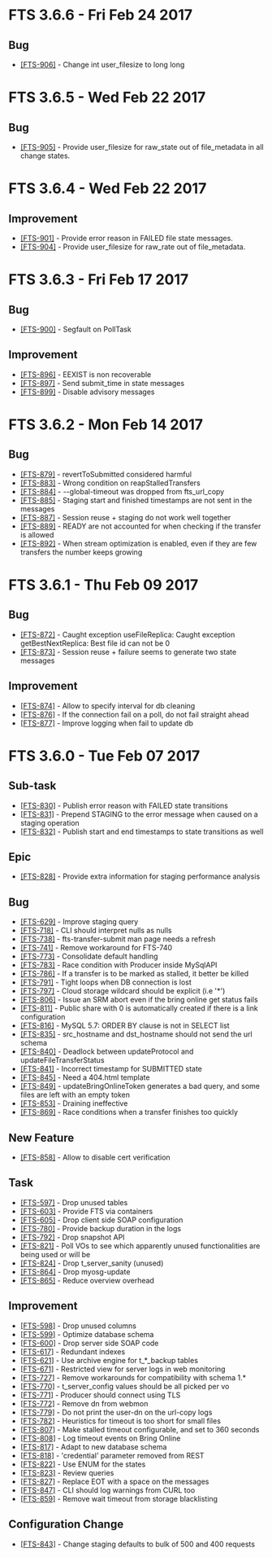 
FTS 3.6.6 - Fri Feb 24 2017
===========================
## Bug

- [[FTS-906]](https://its.cern.ch/jira/browse/FTS-906) - Change int user_filesize to long long

FTS 3.6.5 - Wed Feb 22 2017
===========================
## Bug

- [[FTS-905]](https://its.cern.ch/jira/browse/FTS-905) - Provide user_filesize for raw_state out of file_metadata in all change states.

FTS 3.6.4 - Wed Feb 22 2017
===========================
## Improvement

- [[FTS-901]](https://its.cern.ch/jira/browse/FTS-901) - Provide error reason in FAILED file state messages.
- [[FTS-904]](https://its.cern.ch/jira/browse/FTS-904) - Provide user_filesize for raw_rate out of file_metadata.


FTS 3.6.3 - Fri Feb 17 2017
===========================

## Bug
- [[FTS-900]](https://its.cern.ch/jira/browse/FTS-900) - Segfault on PollTask

## Improvement
- [[FTS-896]](https://its.cern.ch/jira/browse/FTS-896) - EEXIST is non recoverable
- [[FTS-897]](https://its.cern.ch/jira/browse/FTS-897) - Send submit\_time in state messages
- [[FTS-899]](https://its.cern.ch/jira/browse/FTS-899) - Disable advisory messages

FTS 3.6.2 - Mon Feb 14 2017
===========================

## Bug
- [[FTS-879]](https://its.cern.ch/jira/browse/FTS-879) - revertToSubmitted considered harmful
- [[FTS-883]](https://its.cern.ch/jira/browse/FTS-883) - Wrong condition on reapStalledTransfers
- [[FTS-884]](https://its.cern.ch/jira/browse/FTS-884) - --global-timeout was dropped from fts\_url\_copy
- [[FTS-885]](https://its.cern.ch/jira/browse/FTS-885) - Staging start and finished timestamps are not sent in the messages
- [[FTS-887]](https://its.cern.ch/jira/browse/FTS-887) - Session reuse + staging do not work well together
- [[FTS-889]](https://its.cern.ch/jira/browse/FTS-889) - READY are not accounted for when checking if the transfer is allowed
- [[FTS-892]](https://its.cern.ch/jira/browse/FTS-892) - When stream optimization is enabled, even if they are few transfers the number keeps growing

FTS 3.6.1 - Thu Feb 09 2017
===========================

## Bug
- [[FTS-872]](https://its.cern.ch/jira/browse/FTS-872) - Caught exception useFileReplica: Caught exception getBestNextReplica: Best file id can not be 0
- [[FTS-873]](https://its.cern.ch/jira/browse/FTS-873) - Session reuse + failure seems to generate two state messages

## Improvement
- [[FTS-874]](https://its.cern.ch/jira/browse/FTS-874) - Allow to specify interval for db cleaning
- [[FTS-876]](https://its.cern.ch/jira/browse/FTS-876) - If the connection fail on a poll, do not fail straight ahead
- [[FTS-877]](https://its.cern.ch/jira/browse/FTS-877) - Improve logging when fail to update db


FTS 3.6.0 - Tue Feb 07 2017
===========================

## Sub-task
- [[FTS-830]](https://its.cern.ch/jira/browse/FTS-830) - Publish error reason with FAILED state transitions
- [[FTS-831]](https://its.cern.ch/jira/browse/FTS-831) - Prepend STAGING to the error message when caused on a staging operation
- [[FTS-832]](https://its.cern.ch/jira/browse/FTS-832) - Publish start and end timestamps to state transitions as well

## Epic
- [[FTS-828]](https://its.cern.ch/jira/browse/FTS-828) - Provide extra information for staging performance analysis

## Bug
- [[FTS-629]](https://its.cern.ch/jira/browse/FTS-629) - Improve staging query
- [[FTS-718]](https://its.cern.ch/jira/browse/FTS-718) - CLI should interpret nulls as nulls
- [[FTS-738]](https://its.cern.ch/jira/browse/FTS-738) - fts-transfer-submit man page needs a refresh
- [[FTS-741]](https://its.cern.ch/jira/browse/FTS-741) - Remove workaround for FTS-740
- [[FTS-773]](https://its.cern.ch/jira/browse/FTS-773) - Consolidate default handling
- [[FTS-783]](https://its.cern.ch/jira/browse/FTS-783) - Race condition with Producer inside MySqlAPI
- [[FTS-786]](https://its.cern.ch/jira/browse/FTS-786) - If a transfer is to be marked as stalled, it better be killed
- [[FTS-791]](https://its.cern.ch/jira/browse/FTS-791) - Tight loops when DB connection is lost
- [[FTS-797]](https://its.cern.ch/jira/browse/FTS-797) - Cloud storage wildcard should be explicit (i.e '\*')
- [[FTS-806]](https://its.cern.ch/jira/browse/FTS-806) - Issue an SRM abort even if the bring online get status fails
- [[FTS-811]](https://its.cern.ch/jira/browse/FTS-811) - Public share with 0 is automatically created if there is a link configuration
- [[FTS-816]](https://its.cern.ch/jira/browse/FTS-816) - MySQL 5.7: ORDER BY clause is not in SELECT list
- [[FTS-835]](https://its.cern.ch/jira/browse/FTS-835) - src\_hostname and dst\_hostname should not send the url schema
- [[FTS-840]](https://its.cern.ch/jira/browse/FTS-840) - Deadlock between updateProtocol and updateFileTransferStatus
- [[FTS-841]](https://its.cern.ch/jira/browse/FTS-841) - Incorrect timestamp for SUBMITTED state
- [[FTS-845]](https://its.cern.ch/jira/browse/FTS-845) - Need a 404.html template
- [[FTS-849]](https://its.cern.ch/jira/browse/FTS-849) - updateBringOnlineToken generates a bad query, and some files are left with an empty token
- [[FTS-853]](https://its.cern.ch/jira/browse/FTS-853) - Draining ineffective
- [[FTS-869]](https://its.cern.ch/jira/browse/FTS-869) - Race conditions when a transfer finishes too quickly

## New Feature
- [[FTS-858]](https://its.cern.ch/jira/browse/FTS-858) - Allow to disable cert verification

## Task
- [[FTS-597]](https://its.cern.ch/jira/browse/FTS-597) - Drop unused tables
- [[FTS-603]](https://its.cern.ch/jira/browse/FTS-603) - Provide FTS via containers
- [[FTS-605]](https://its.cern.ch/jira/browse/FTS-605) - Drop client side SOAP configuration
- [[FTS-780]](https://its.cern.ch/jira/browse/FTS-780) - Provide backup duration in the logs
- [[FTS-792]](https://its.cern.ch/jira/browse/FTS-792) - Drop snapshot API
- [[FTS-821]](https://its.cern.ch/jira/browse/FTS-821) - Poll VOs to see which apparently unused functionalities are being used or will be
- [[FTS-824]](https://its.cern.ch/jira/browse/FTS-824) - Drop t\_server\_sanity (unused)
- [[FTS-864]](https://its.cern.ch/jira/browse/FTS-864) - Drop myosg-update
- [[FTS-865]](https://its.cern.ch/jira/browse/FTS-865) - Reduce overview overhead

## Improvement
- [[FTS-598]](https://its.cern.ch/jira/browse/FTS-598) - Drop unused columns
- [[FTS-599]](https://its.cern.ch/jira/browse/FTS-599) - Optimize database schema
- [[FTS-600]](https://its.cern.ch/jira/browse/FTS-600) - Drop server side SOAP code
- [[FTS-617]](https://its.cern.ch/jira/browse/FTS-617) - Redundant indexes
- [[FTS-621]](https://its.cern.ch/jira/browse/FTS-621) - Use archive engine for t_*_backup tables
- [[FTS-671]](https://its.cern.ch/jira/browse/FTS-671) - Restricted view for server logs in web monitoring
- [[FTS-727]](https://its.cern.ch/jira/browse/FTS-727) - Remove workarounds for compatibility with schema 1.\* 
- [[FTS-770]](https://its.cern.ch/jira/browse/FTS-770) - t\_server\_config values should be all picked per vo
- [[FTS-771]](https://its.cern.ch/jira/browse/FTS-771) - Producer should connect using TLS
- [[FTS-772]](https://its.cern.ch/jira/browse/FTS-772) - Remove dn from webmon
- [[FTS-779]](https://its.cern.ch/jira/browse/FTS-779) - Do not print the user-dn on the url-copy logs
- [[FTS-782]](https://its.cern.ch/jira/browse/FTS-782) - Heuristics for timeout is too short for small files
- [[FTS-807]](https://its.cern.ch/jira/browse/FTS-807) - Make stalled timeout configurable, and set to 360 seconds
- [[FTS-808]](https://its.cern.ch/jira/browse/FTS-808) - Log timeout events on Bring Online
- [[FTS-817]](https://its.cern.ch/jira/browse/FTS-817) - Adapt to new database schema
- [[FTS-818]](https://its.cern.ch/jira/browse/FTS-818) - 'credential' parameter removed from REST
- [[FTS-822]](https://its.cern.ch/jira/browse/FTS-822) - Use ENUM for the states
- [[FTS-823]](https://its.cern.ch/jira/browse/FTS-823) - Review queries
- [[FTS-827]](https://its.cern.ch/jira/browse/FTS-827) - Replace EOT with a space on the messages
- [[FTS-847]](https://its.cern.ch/jira/browse/FTS-847) - CLI should log warnings from CURL too
- [[FTS-859]](https://its.cern.ch/jira/browse/FTS-859) - Remove wait timeout from storage blacklisting


## Configuration Change
- [[FTS-843]](https://its.cern.ch/jira/browse/FTS-843) - Change staging defaults to bulk of 500 and 400 requests

